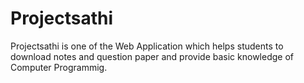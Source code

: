 # Projectsathi
Projectsathi is one of the Web Application which helps students to download  notes and question paper  and provide basic knowledge of Computer Programmig.
